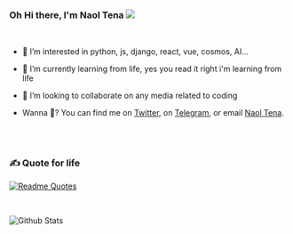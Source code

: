   ### Oh Hi there, I'm Naol Tena ![](https://user-images.githubusercontent.com/18350557/176309783-0785949b-9127-417c-8b55-ab5a4333674e.gif)
  <br>

- 👀 I’m interested in python, js, django, react, vue, cosmos, AI...
- 🌱 I’m currently learning from life, yes you read it right i'm learning from life
- 💞️ I’m looking to collaborate on any media related to coding

- Wanna 💬? You can find me on [Twitter](https://twitter.com/@NaolBM), on [Telegram](https://t.me/@naol_bm), or email [Naol Tena](mailto:profesornaoltena@gmail.com?subject=[GitHub]).

<br><br>

### ✍️ Quote for life
[![Readme Quotes](https://quotes-github-readme.vercel.app/api?type=horizontal&theme=dark)](https://github.com/piyushsuthar/github-readme-quotes)

<br>

![Github Stats](https://github-readme-stats.vercel.app/api/top-langs/?username=naol-bm&theme=light&hide_border=false&include_all_commits=true&count_private=true&layout=compact&langs_count=10&include_private=true)

<!--
<br>
[![GitHub Activity](images/userstats.svg)](https://github.com/cicirello/user-statistician)
-->

<br>

